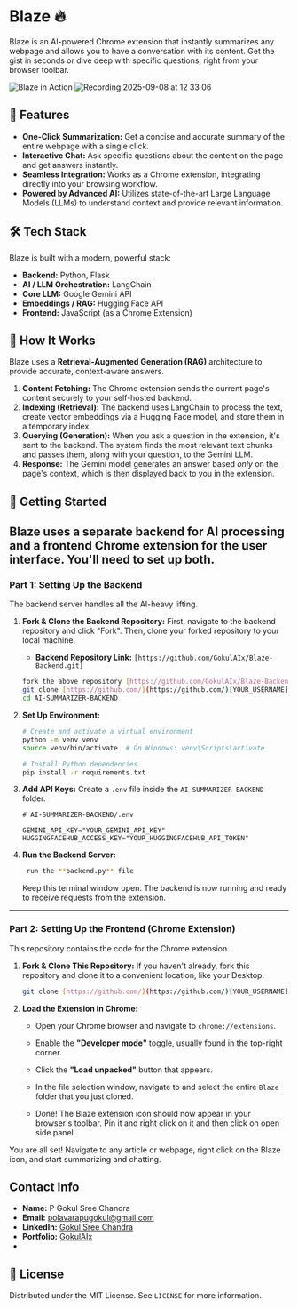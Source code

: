 # Blaze 🔥

Blaze is an AI-powered Chrome extension that instantly summarizes any webpage and allows you to have a conversation with its content. Get the gist in seconds or dive deep with specific questions, right from your browser toolbar.

![Blaze in Action](placeholder.gif)
![Recording 2025-09-08 at 12 33 06](https://github.com/user-attachments/assets/a823700d-8717-40c2-9b90-9a9d272505f1)


## 🌟 Features

* **One-Click Summarization:** Get a concise and accurate summary of the entire webpage with a single click.
* **Interactive Chat:** Ask specific questions about the content on the page and get answers instantly.
* **Seamless Integration:** Works as a Chrome extension, integrating directly into your browsing workflow.
* **Powered by Advanced AI:** Utilizes state-of-the-art Large Language Models (LLMs) to understand context and provide relevant information.

## 🛠️ Tech Stack

Blaze is built with a modern, powerful stack:

* **Backend:** Python, Flask
* **AI / LLM Orchestration:** LangChain
* **Core LLM:** Google Gemini API
* **Embeddings / RAG:** Hugging Face API
* **Frontend:** JavaScript (as a Chrome Extension)

## 🤔 How It Works

Blaze uses a **Retrieval-Augmented Generation (RAG)** architecture to provide accurate, context-aware answers.

1.  **Content Fetching:** The Chrome extension sends the current page's content securely to your self-hosted backend.
2.  **Indexing (Retrieval):** The backend uses LangChain to process the text, create vector embeddings via a Hugging Face model, and store them in a temporary index.
3.  **Querying (Generation):** When you ask a question in the extension, it's sent to the backend. The system finds the most relevant text chunks and passes them, along with your question, to the Gemini LLM.
4.  **Response:** The Gemini model generates an answer based *only* on the page's context, which is then displayed back to you in the extension.

## 🚀 Getting Started

Blaze uses a separate backend for AI processing and a frontend Chrome extension for the user interface. You'll need to set up both.
---

### Part 1: Setting Up the Backend

The backend server handles all the AI-heavy lifting.

1.  **Fork & Clone the Backend Repository:**
    First, navigate to the backend repository and click "Fork". Then, clone your forked repository to your local machine.

    * **Backend Repository Link:** `[https://github.com/GokulAIx/Blaze-Backend.git]`

    ```sh
    fork the above repository [https://github.com/GokulAIx/Blaze-Backend.git]
    git clone [https://github.com/](https://github.com/)[YOUR_USERNAME]/blaze-backend.git
    cd AI-SUMMARIZER-BACKEND
    ```

2.  **Set Up Environment:**
    ```sh
    # Create and activate a virtual environment
    python -m venv venv
    source venv/bin/activate  # On Windows: venv\Scripts\activate

    # Install Python dependencies
    pip install -r requirements.txt
    ```

3.  **Add API Keys:**
    Create a `.env` file inside the `AI-SUMMARIZER-BACKEND` folder. 
    ```
    # AI-SUMMARIZER-BACKEND/.env

    GEMINI_API_KEY="YOUR_GEMINI_API_KEY"
    HUGGINGFACEHUB_ACCESS_KEY="YOUR_HUGGINGFACEHUB_API_TOKEN"
    ```

4.  **Run the Backend Server:**
    ```sh
     run the **backend.py** file
    ```
    Keep this terminal window open. The backend is now running and ready to receive requests from the extension.

---

### Part 2: Setting Up the Frontend (Chrome Extension)

This repository contains the code for the Chrome extension.

1.  **Fork & Clone This Repository:**
    If you haven't already, fork this repository and clone it to a convenient location, like your Desktop.
    ```sh
    git clone [https://github.com/](https://github.com/)[YOUR_USERNAME]/Blaze.git
    ```

2.  **Load the Extension in Chrome:**
    * Open your Chrome browser and navigate to `chrome://extensions`.
    * Enable the **"Developer mode"** toggle, usually found in the top-right corner.
        
    * Click the **"Load unpacked"** button that appears.
    * In the file selection window, navigate to and select the entire `Blaze` folder that you just cloned.
    * Done! The Blaze extension icon should now appear in your browser's toolbar. Pin it and right click on it and then click on open side panel.

You are all set! Navigate to any article or webpage, right click on the Blaze icon, and start summarizing and chatting.

## Contact Info
- **Name:** P Gokul Sree Chandra  
- **Email:** polavarapugokul@gmail.com  
- **LinkedIn:** [Gokul Sree Chandra](https://www.linkedin.com/in/gokulsreechandra/)  
- **Portfolio:** [GokulAIx](https://gokulaix.vercel.app/)
- 
## 📄 License

Distributed under the MIT License. See `LICENSE` for more information.
